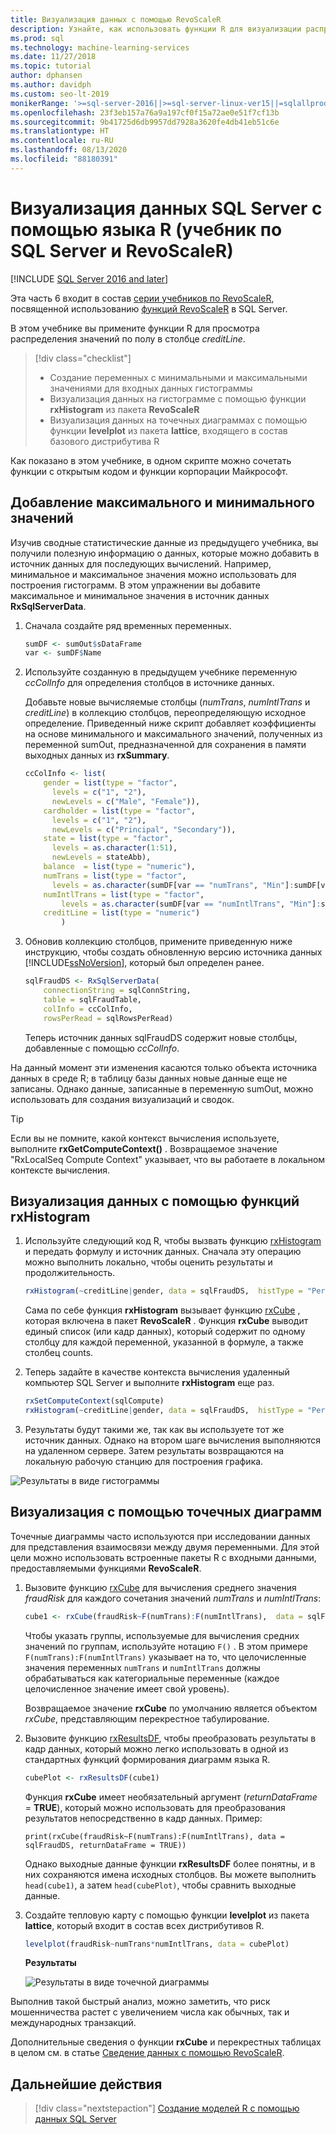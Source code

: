 ```yaml
---
title: Визуализация данных с помощью RevoScaleR
description: Узнайте, как использовать функции R для визуализации распределения значений в столбце creditLine по полу.
ms.prod: sql
ms.technology: machine-learning-services
ms.date: 11/27/2018
ms.topic: tutorial
author: dphansen
ms.author: davidph
ms.custom: seo-lt-2019
monikerRange: '>=sql-server-2016||>=sql-server-linux-ver15||=sqlallproducts-allversions'
ms.openlocfilehash: 23f3eb157a76a9a197cf0f15a72ae0e51f7cf13b
ms.sourcegitcommit: 9b41725d6db9957dd7928a3620fe4db41eb51c6e
ms.translationtype: HT
ms.contentlocale: ru-RU
ms.lasthandoff: 08/13/2020
ms.locfileid: "88180391"
---
```

#  <a name="visualize-sql-server-data-using-r-sql-server-and-revoscaler-tutorial"></a>Визуализация данных SQL Server с помощью языка R (учебник по SQL Server и RevoScaleR)
[!INCLUDE [SQL Server 2016 and later](../../includes/applies-to-version/sqlserver2016.md)]

Эта часть 6 входит в состав [серии учебников по RevoScaleR](deepdive-data-science-deep-dive-using-the-revoscaler-packages.md), посвященной использованию [функций RevoScaleR](https://docs.microsoft.com/machine-learning-server/r-reference/revoscaler/revoscaler) в SQL Server.

В этом учебнике вы примените функции R для просмотра распределения значений по полу в столбце *creditLine*.

> [!div class="checklist"]
> * Создание переменных с минимальными и максимальными значениями для входных данных гистограммы
> * Визуализация данных на гистограмме с помощью функции **rxHistogram** из пакета **RevoScaleR**
> * Визуализация данных на точечных диаграммах с помощью функции **levelplot** из пакета **lattice**, входящего в состав базового дистрибутива R

Как показано в этом учебнике, в одном скрипте можно сочетать функции с открытым кодом и функции корпорации Майкрософт.

## <a name="add-maximum-and-minimum-values"></a>Добавление максимального и минимального значений

Изучив сводные статистические данные из предыдущего учебника, вы получили полезную информацию о данных, которые можно добавить в источник данных для последующих вычислений. Например, минимальное и максимальное значения можно использовать для построения гистограмм. В этом упражнении вы добавите максимальное и минимальное значения в источник данных **RxSqlServerData**.

1. Сначала создайте ряд временных переменных.
  
    ```R
    sumDF <- sumOut$sDataFrame
    var <- sumDF$Name
    ```
  
2. Используйте созданную в предыдущем учебнике переменную *ccColInfo* для определения столбцов в источнике данных.
  
   Добавьте новые вычисляемые столбцы (*numTrans*, *numIntlTrans* и *creditLine*) в коллекцию столбцов, переопределяющую исходное определение. Приведенный ниже скрипт добавляет коэффициенты на основе минимального и максимального значений, полученных из переменной sumOut, предназначенной для сохранения в памяти выходных данных из **rxSummary**. 
  
    ```R 
    ccColInfo <- list(
        gender = list(type = "factor",
          levels = c("1", "2"), 
          newLevels = c("Male", "Female")),
        cardholder = list(type = "factor",
          levels = c("1", "2"), 
          newLevels = c("Principal", "Secondary")), 
        state = list(type = "factor", 
          levels = as.character(1:51), 
          newLevels = stateAbb), 
        balance  = list(type = "numeric"),
        numTrans = list(type = "factor", 
          levels = as.character(sumDF[var == "numTrans", "Min"]:sumDF[var == "numTrans", "Max"])),
        numIntlTrans = list(type = "factor",  
            levels = as.character(sumDF[var == "numIntlTrans", "Min"]:sumDF[var =="numIntlTrans", "Max"])),
        creditLine = list(type = "numeric")
            )
    ```
  
3. Обновив коллекцию столбцов, примените приведенную ниже инструкцию, чтобы создать обновленную версию источника данных [!INCLUDE[ssNoVersion](../../includes/ssnoversion-md.md)], который был определен ранее.
  
    ```R
    sqlFraudDS <- RxSqlServerData(
        connectionString = sqlConnString,
        table = sqlFraudTable,
        colInfo = ccColInfo,
        rowsPerRead = sqlRowsPerRead)
    ```
  
    Теперь источник данных sqlFraudDS содержит новые столбцы, добавленные с помощью *ccColInfo*.
  
На данный момент эти изменения касаются только объекта источника данных в среде R; в таблицу базы данных новые данные еще не записаны. Однако данные, записанные в переменную sumOut, можно использовать для создания визуализаций и сводок. 

> [!TIP]
> Если вы не помните, какой контекст вычисления используете, выполните **rxGetComputeContext()** . Возвращаемое значение "RxLocalSeq Compute Context" указывает, что вы работаете в локальном контексте вычисления.

## <a name="visualize-data-using-rxhistogram"></a>Визуализация данных с помощью функций rxHistogram

1. Используйте следующий код R, чтобы вызвать функцию [rxHistogram](https://docs.microsoft.com/machine-learning-server/r-reference/revoscaler/rxhistogram) и передать формулу и источник данных. Сначала эту операцию можно выполнить локально, чтобы оценить результаты и продолжительность.
  
    ```R
    rxHistogram(~creditLine|gender, data = sqlFraudDS,  histType = "Percent")
    ```
 
    Сама по себе функция **rxHistogram** вызывает функцию [rxCube](https://docs.microsoft.com/machine-learning-server/r-reference/revoscaler/rxcube) , которая включена в пакет **RevoScaleR** . Функция **rxCube** выводит единый список (или кадр данных), который содержит по одному столбцу для каждой переменной, указанной в формуле, а также столбец counts.
    
2. Теперь задайте в качестве контекста вычисления удаленный компьютер SQL Server и выполните **rxHistogram** еще раз.
  
    ```R
    rxSetComputeContext(sqlCompute)
    rxHistogram(~creditLine|gender, data = sqlFraudDS,  histType = "Percent")
    ```
 
3. Результаты будут такими же, так как вы используете тот же источник данных. Однако на втором шаге вычисления выполняются на удаленном сервере. Затем результаты возвращаются на локальную рабочую станцию для построения графика.
   
  ![Результаты в виде гистограммы](media/rsql-sue-histogramresults.jpg "Результаты в виде гистограммы")


## <a name="visualize-with-scatter-plots"></a>Визуализация с помощью точечных диаграмм

Точечные диаграммы часто используются при исследовании данных для представления взаимосвязи между двумя переменными. Для этой цели можно использовать встроенные пакеты R с входными данными, предоставляемыми функциями **RevoScaleR**.

1. Вызовите функцию [rxCube](https://docs.microsoft.com/machine-learning-server/r-reference/revoscaler/rxcrosstabs) для вычисления среднего значения *fraudRisk* для каждого сочетания значений *numTrans* и *numIntlTrans*:
  
    ```R
    cube1 <- rxCube(fraudRisk~F(numTrans):F(numIntlTrans),  data = sqlFraudDS)
    ```
  
    Чтобы указать группы, используемые для вычисления средних значений по группам, используйте нотацию `F()` . В этом примере `F(numTrans):F(numIntlTrans)` указывает на то, что целочисленные значения переменных `numTrans` и `numIntlTrans` должны обрабатываться как категориальные переменные (каждое целочисленное значение имеет свой уровень).
  
    Возвращаемое значение **rxCube** по умолчанию является объектом *rxCube*, представляющим перекрестное табулирование. 
  
2. Вызовите функцию [rxResultsDF](https://docs.microsoft.com/machine-learning-server/r-reference/revoscaler/rxresultsdf), чтобы преобразовать результаты в кадр данных, который можно легко использовать в одной из стандартных функций формирования диаграмм языка R.
  
    ```R
    cubePlot <- rxResultsDF(cube1)
    ```
  
    Функция **rxCube** имеет необязательный аргумент (*returnDataFrame* = **TRUE**), который можно использовать для преобразования результатов непосредственно в кадр данных. Пример:
    
    `print(rxCube(fraudRisk~F(numTrans):F(numIntlTrans), data = sqlFraudDS, returnDataFrame = TRUE))`
       
    Однако выходные данные функции **rxResultsDF** более понятны, и в них сохраняются имена исходных столбцов. Вы можете выполнить `head(cube1)`, а затем `head(cubePlot)`, чтобы сравнить выходные данные.
  
3. Создайте тепловую карту с помощью функции **levelplot** из пакета **lattice**, который входит в состав всех дистрибутивов R.
  
    ```R
    levelplot(fraudRisk~numTrans*numIntlTrans, data = cubePlot)
    ```
  
    **Результаты**
  
    ![Результаты в виде точечной диаграммы](media/rsql-sue-scatterplotresults.jpg "Результаты в виде точечной диаграммы")
  
Выполнив такой быстрый анализ, можно заметить, что риск мошенничества растет с увеличением числа как обычных, так и международных транзакций.

Дополнительные сведения о функции **rxCube** и перекрестных таблицах в целом см. в статье [Сведение данных с помощью RevoScaleR](https://docs.microsoft.com/machine-learning-server/r/how-to-revoscaler-data-summaries).

## <a name="next-steps"></a>Дальнейшие действия

> [!div class="nextstepaction"]
> [Создание моделей R с помощью данных SQL Server](../../machine-learning/tutorials/deepdive-create-models.md)